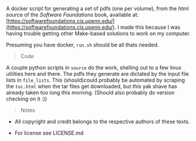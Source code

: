 A docker script for generating a set of pdfs (one per volume),
from the html source of the _Software Foundations_
book, available at: [https://softwarefoundations.cis.upenn.edu/](https://softwarefoundations.cis.upenn.edu/). I made this because I was having trouble 
getting other Make-based solutions to work on my computer.

Presuming you have docker, `run.sh` should be all thats needed.

> Code 

A couple python scripts in `source` do the work, shelling out to a few linux
utilities here and there. The pdfs they generate are dictated by the input file
lists in `file_lists`. This (should)could probably be automated by scraping the `toc.html`
when the tar files get downloaded, but this yak shave has already taken too long
this morning. (Should also probably do version checking on it :))

> Notes

- All copyright and credit belongs to the respective authors of these texts.

- For license see LICENSE.md
